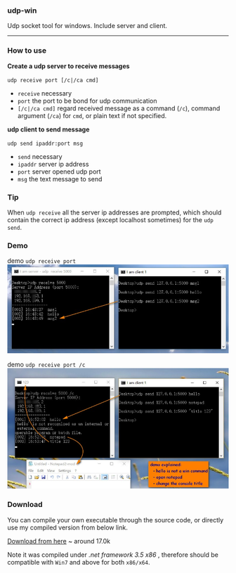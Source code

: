 ### udp-win
Udp socket tool for windows. Include server and client.

---
### How to use
**Create a udp server to receive messages**

`udp receive port [/c|/ca cmd]`

- `receive` necessary
- `port` the port to be bond for udp communication
- `[/c|/ca cmd]` regard received message as a command (`/c`), command argument (`/ca`) for `cmd`, or plain text if not specified.

**udp client to send message**

`udp send ipaddr:port msg`
- `send` necessary
- `ipaddr` server ip address
- `port` server opened udp port
- `msg` the text message to send

### Tip
When `udp receive`  all the server ip addresses are prompted, which should contain the correct ip address (except localhost sometimes) for the `udp send`.

### Demo
demo `udp receive port`
![demo1](demo/demo1.jpg)

demo `udp receive port /c`
![demo1](demo/demo2.jpg)


### Download
You can compile your own executable through the source code, or directly use my compiled version from below link.


[Download from here](release/udp.exe) ~ around 17.0k

Note it was compiled under _.net framework 3.5 x86_ , therefore should be compatible with `Win7` and above for both `x86/x64`.

